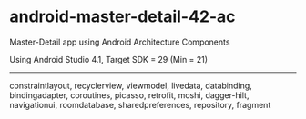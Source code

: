# android-master-detail-42-ac
Master-Detail app using Android Architecture Components

Using Android Studio 4.1, Target SDK = 29 (Min = 21)

---

constraintlayout, recyclerview, viewmodel, livedata, databinding, bindingadapter, coroutines, picasso, retrofit, moshi, dagger-hilt, navigationui, roomdatabase, sharedpreferences, repository, fragment
